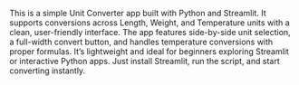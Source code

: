 This is a simple Unit Converter app built with Python and Streamlit. It supports conversions across Length, Weight, and Temperature units with a clean, user-friendly interface. 
The app features side-by-side unit selection, a full-width convert button, and handles temperature conversions with proper formulas. 
It’s lightweight and ideal for beginners exploring Streamlit or interactive Python apps.
Just install Streamlit, run the script, and start converting instantly.
